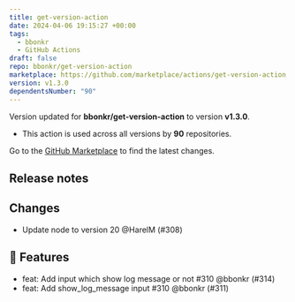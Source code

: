 ```yaml
---
title: get-version-action
date: 2024-04-06 19:15:27 +00:00
tags:
  - bbonkr
  - GitHub Actions
draft: false
repo: bbonkr/get-version-action
marketplace: https://github.com/marketplace/actions/get-version-action
version: v1.3.0
dependentsNumber: "90"
---
```



Version updated for **bbonkr/get-version-action** to version **v1.3.0**.
- This action is used across all versions by **90** repositories.

Go to the [GitHub Marketplace](https://github.com/marketplace/actions/get-version-action) to find the latest changes.

## Release notes

## Changes

- Update node to version 20 @HarelM (#308)

## 🚀 Features

- feat: Add input which show log message or not #310 @bbonkr (#314)
- feat: Add show_log_message input #310 @bbonkr (#311)

